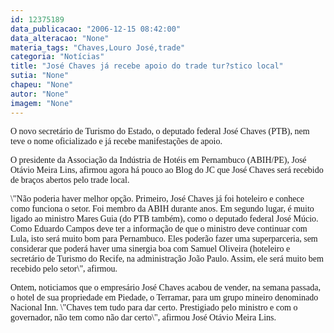 ```yaml
---
id: 12375189
data_publicacao: "2006-12-15 08:42:00"
data_alteracao: "None"
materia_tags: "Chaves,Louro José,trade"
categoria: "Notícias"
title: "José Chaves já recebe apoio do trade tur?stico local"
sutia: "None"
chapeu: "None"
autor: "None"
imagem: "None"
---
```

<p><P><FONT face=Verdana>O novo secretário de Turismo do Estado, o deputado federal José Chaves (PTB), nem teve o nome oficializado e já recebe manifestações de apoio.</FONT></P></p>
<p><P><FONT face=Verdana>O presidente da Associação da Indústria de Hotéis em Pernambuco (ABIH/PE), José Otávio Meira Lins, afirmou agora há pouco ao Blog do JC que José Chaves será recebido de braços abertos pelo trade local.</FONT></P></p>
<p><P><FONT face=Verdana>\"Não poderia haver melhor opção. Primeiro, José Chaves já foi hoteleiro e conhece como funciona o setor. Foi membro da ABIH durante anos. Em segundo lugar, é muito ligado ao ministro Mares Guia (do PTB também), como o deputado federal José Múcio. Como Eduardo Campos deve ter a informação de que o ministro deve continuar com Lula, isto será muito bom para Pernambuco. Eles poderão fazer uma superparceria, sem considerar que poderá haver uma sinergia boa com Samuel Oliveira (hoteleiro e secretário de Turismo do Recife, na administração João Paulo. Assim, ele será muito bem recebido pelo setor\", afirmou.</FONT></P></p>
<p><P><FONT face=Verdana>Ontem, noticiamos que o empresário José Chaves acabou de vender, na semana passada, o hotel de sua propriedade em Piedade, o Terramar, para um grupo mineiro denominado Nacional Inn. \"Chaves tem tudo para dar certo. Prestigiado pelo ministro e com o governador, não tem como não dar certo\", afirmou José Otávio Meira Lins.</FONT></P> </p>
